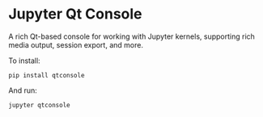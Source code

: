 # Jupyter Qt Console

A rich Qt-based console for working with Jupyter kernels,
supporting rich media output, session export, and more.

To install:

    pip install qtconsole

And run:

    jupyter qtconsole

